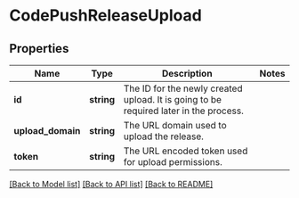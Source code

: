 # CodePushReleaseUpload

## Properties
Name | Type | Description | Notes
------------ | ------------- | ------------- | -------------
**id** | **string** | The ID for the newly created upload. It is going to be required later in the process. | 
**upload_domain** | **string** | The URL domain used to upload the release. | 
**token** | **string** | The URL encoded token used for upload permissions. | 

[[Back to Model list]](../README.md#documentation-for-models) [[Back to API list]](../README.md#documentation-for-api-endpoints) [[Back to README]](../README.md)


